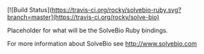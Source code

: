 [![Build Status](https://travis-ci.org/rocky/solvebio-ruby.svg?branch=master](https://travis-ci.org/rocky/solve-bio)

Placeholder for what will be the SolveBio Ruby bindings.

For more information about SolveBio see http://www.solvebio.com

